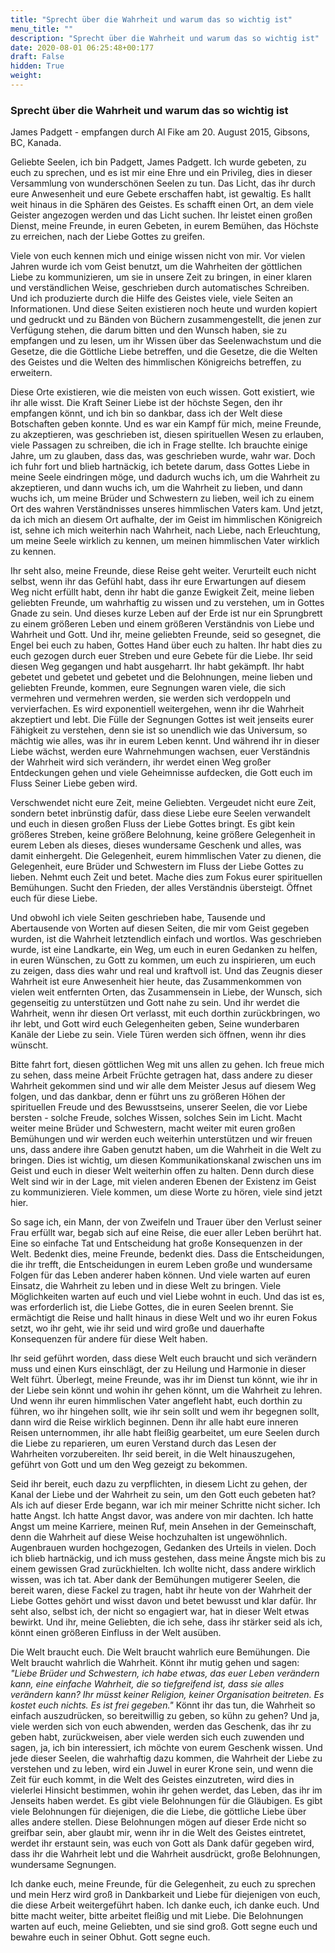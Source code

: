 ```yaml
---
title: "Sprecht über die Wahrheit und warum das so wichtig ist"
menu_title: ""
description: "Sprecht über die Wahrheit und warum das so wichtig ist"
date: 2020-08-01 06:25:48+00:177
draft: False
hidden: True
weight:
---
```

### Sprecht über die Wahrheit und warum das so wichtig ist

James Padgett - empfangen durch Al Fike am 20. August 2015, Gibsons, BC, Kanada.

Geliebte Seelen, ich bin Padgett, James Padgett. Ich wurde gebeten, zu euch zu sprechen, und es ist mir eine Ehre und ein Privileg, dies in dieser Versammlung von wunderschönen Seelen zu tun. Das Licht, das ihr durch eure Anwesenheit und eure Gebete erschaffen habt, ist gewaltig. Es hallt weit hinaus in die Sphären des Geistes. Es schafft einen Ort, an dem viele Geister angezogen werden und das Licht suchen. Ihr leistet einen großen Dienst, meine Freunde, in euren Gebeten, in eurem Bemühen, das Höchste zu erreichen, nach der Liebe Gottes zu greifen.

Viele von euch kennen mich und einige wissen nicht von mir. Vor vielen Jahren wurde ich vom Geist benutzt, um die Wahrheiten der göttlichen Liebe zu kommunizieren, um sie in unsere Zeit zu bringen, in einer klaren und verständlichen Weise, geschrieben durch automatisches Schreiben. Und ich produzierte durch die Hilfe des Geistes viele, viele Seiten an Informationen. Und diese Seiten existieren noch heute und wurden kopiert und gedruckt und zu Bänden von Büchern zusammengestellt, die jenen zur Verfügung stehen, die darum bitten und den Wunsch haben, sie zu empfangen und zu lesen, um ihr Wissen über das Seelenwachstum und die Gesetze, die die Göttliche Liebe betreffen, und die Gesetze, die die Welten des Geistes und die Welten des himmlischen Königreichs betreffen, zu erweitern.

Diese Orte existieren, wie die meisten von euch wissen. Gott existiert, wie ihr alle wisst. Die Kraft Seiner Liebe ist der höchste Segen, den ihr empfangen könnt, und ich bin so dankbar, dass ich der Welt diese Botschaften geben konnte. Und es war ein Kampf für mich, meine Freunde, zu akzeptieren, was geschrieben ist, diesen spirituellen Wesen zu erlauben, viele Passagen zu schreiben, die ich in Frage stellte. Ich brauchte einige Jahre, um zu glauben, dass das, was geschrieben wurde, wahr war. Doch ich fuhr fort und blieb hartnäckig, ich betete darum, dass Gottes Liebe in meine Seele eindringen möge, und dadurch wuchs ich, um die Wahrheit zu akzeptieren, und dann wuchs ich, um die Wahrheit zu lieben, und dann wuchs ich, um meine Brüder und Schwestern zu lieben, weil ich zu einem Ort des wahren Verständnisses unseres himmlischen Vaters kam. Und jetzt, da ich mich an diesem Ort aufhalte, der im Geist im himmlischen Königreich ist, sehne ich mich weiterhin nach Wahrheit, nach Liebe, nach Erleuchtung, um meine Seele wirklich zu kennen, um meinen himmlischen Vater wirklich zu kennen.

Ihr seht also, meine Freunde, diese Reise geht weiter. Verurteilt euch nicht selbst, wenn ihr das Gefühl habt, dass ihr eure Erwartungen auf diesem Weg nicht erfüllt habt, denn ihr habt die ganze Ewigkeit Zeit, meine lieben geliebten Freunde, um wahrhaftig zu wissen und zu verstehen, um in Gottes Gnade zu sein. Und dieses kurze Leben auf der Erde ist nur ein Sprungbrett zu einem größeren Leben und einem größeren Verständnis von Liebe und Wahrheit und Gott. Und ihr, meine geliebten Freunde, seid so gesegnet, die Engel bei euch zu haben, Gottes Hand über euch zu halten. Ihr habt dies zu euch gezogen durch euer Streben und eure Gebete für die Liebe. Ihr seid diesen Weg gegangen und habt ausgeharrt. Ihr habt gekämpft. Ihr habt gebetet und gebetet und gebetet und die Belohnungen, meine lieben und geliebten Freunde, kommen, eure Segnungen waren viele, die sich vermehren und vermehren werden, sie werden sich verdoppeln und vervierfachen. Es wird exponentiell weitergehen, wenn ihr die Wahrheit akzeptiert und lebt. Die Fülle der Segnungen Gottes ist weit jenseits eurer Fähigkeit zu verstehen, denn sie ist so unendlich wie das Universum, so mächtig wie alles, was ihr in eurem Leben kennt. Und während ihr in dieser Liebe wächst, werden eure Wahrnehmungen wachsen, euer Verständnis der Wahrheit wird sich verändern, ihr werdet einen Weg großer Entdeckungen gehen und viele Geheimnisse aufdecken, die Gott euch im Fluss Seiner Liebe geben wird.

Verschwendet nicht eure Zeit, meine Geliebten. Vergeudet nicht eure Zeit, sondern betet inbrünstig dafür, dass diese Liebe eure Seelen verwandelt und euch in diesen großen Fluss der Liebe Gottes bringt. Es gibt kein größeres Streben, keine größere Belohnung, keine größere Gelegenheit in eurem Leben als dieses, dieses wundersame Geschenk und alles, was damit einhergeht. Die Gelegenheit, eurem himmlischen Vater zu dienen, die Gelegenheit, eure Brüder und Schwestern im Fluss der Liebe Gottes zu lieben. Nehmt euch Zeit und betet. Mache dies zum Fokus eurer spirituellen Bemühungen. Sucht den Frieden, der alles Verständnis übersteigt. Öffnet euch für diese Liebe.

Und obwohl ich viele Seiten geschrieben habe, Tausende und Abertausende von Worten auf diesen Seiten, die mir vom Geist gegeben wurden, ist die Wahrheit letztendlich einfach und wortlos. Was geschrieben wurde, ist eine Landkarte, ein Weg, um euch in euren Gedanken zu helfen, in euren Wünschen, zu Gott zu kommen, um euch zu inspirieren, um euch zu zeigen, dass dies wahr und real und kraftvoll ist. Und das Zeugnis dieser Wahrheit ist eure Anwesenheit hier heute, das Zusammenkommen von vielen weit entfernten Orten, das Zusammensein in Liebe, der Wunsch, sich gegenseitig zu unterstützen und Gott nahe zu sein. Und ihr werdet die Wahrheit, wenn ihr diesen Ort verlasst, mit euch dorthin zurückbringen, wo ihr lebt, und Gott wird euch Gelegenheiten geben, Seine wunderbaren Kanäle der Liebe zu sein. Viele Türen werden sich öffnen, wenn ihr dies wünscht.

Bitte fahrt fort, diesen göttlichen Weg mit uns allen zu gehen. Ich freue mich zu sehen, dass meine Arbeit Früchte getragen hat, dass andere zu dieser Wahrheit gekommen sind und wir alle dem Meister Jesus auf diesem Weg folgen, und das dankbar, denn er führt uns zu größeren Höhen der spirituellen Freude und des Bewusstseins, unserer Seelen, die vor Liebe bersten - solche Freude, solches Wissen, solches Sein im Licht. Macht weiter meine Brüder und Schwestern, macht weiter mit euren großen Bemühungen und wir werden euch weiterhin unterstützen und wir freuen uns, dass andere ihre Gaben genutzt haben, um die Wahrheit in die Welt zu bringen. Dies ist wichtig, um diesen Kommunikationskanal zwischen uns im Geist und euch in dieser Welt weiterhin offen zu halten. Denn durch diese Welt sind wir in der Lage, mit vielen anderen Ebenen der Existenz im Geist zu kommunizieren. Viele kommen, um diese Worte zu hören, viele sind jetzt hier.

So sage ich, ein Mann, der von Zweifeln und Trauer über den Verlust seiner Frau erfüllt war, begab sich auf eine Reise, die euer aller Leben berührt hat. Eine so einfache Tat und Entscheidung hat große Konsequenzen in der Welt. Bedenkt dies, meine Freunde, bedenkt dies. Dass die Entscheidungen, die ihr trefft, die Entscheidungen in eurem Leben große und wundersame Folgen für das Leben anderer haben können. Und viele warten auf euren Einsatz, die Wahrheit zu leben und in diese Welt zu bringen. Viele Möglichkeiten warten auf euch und viel Liebe wohnt in euch. Und das ist es, was erforderlich ist, die Liebe Gottes, die in euren Seelen brennt. Sie ermächtigt die Reise und hallt hinaus in diese Welt und wo ihr euren Fokus setzt, wo ihr geht, wie ihr seid und wird große und dauerhafte Konsequenzen für andere für diese Welt haben.

Ihr seid geführt worden, dass diese Welt euch braucht und sich verändern muss und einen Kurs einschlägt, der zu Heilung und Harmonie in dieser Welt führt. Überlegt, meine Freunde, was ihr im Dienst tun könnt, wie ihr in der Liebe sein könnt und wohin ihr gehen könnt, um die Wahrheit zu lehren. Und wenn ihr euren himmlischen Vater angefleht habt, euch dorthin zu führen, wo ihr hingehen sollt, wie ihr sein sollt und wem ihr begegnen sollt, dann wird die Reise wirklich beginnen. Denn ihr alle habt eure inneren Reisen unternommen, ihr alle habt fleißig gearbeitet, um eure Seelen durch die Liebe zu reparieren, um euren Verstand durch das Lesen der Wahrheiten vorzubereiten. Ihr seid bereit, in die Welt hinauszugehen, geführt von Gott und um den Weg gezeigt zu bekommen.

Seid ihr bereit, euch dazu zu verpflichten, in diesem Licht zu gehen, der Kanal der Liebe und der Wahrheit zu sein, um den Gott euch gebeten hat? Als ich auf dieser Erde begann, war ich mir meiner Schritte nicht sicher. Ich hatte Angst. Ich hatte Angst davor, was andere von mir dachten. Ich hatte Angst um meine Karriere, meinen Ruf, mein Ansehen in der Gemeinschaft, denn die Wahrheit auf diese Weise hochzuhalten ist ungewöhnlich. Augenbrauen wurden hochgezogen, Gedanken des Urteils in vielen. Doch ich blieb hartnäckig, und ich muss gestehen, dass meine Ängste mich bis zu einem gewissen Grad zurückhielten. Ich wollte nicht, dass andere wirklich wissen, was ich tat. Aber dank der Bemühungen mutigerer Seelen, die bereit waren, diese Fackel zu tragen, habt ihr heute von der Wahrheit der Liebe Gottes gehört und wisst davon und betet bewusst und klar dafür. Ihr seht also, selbst ich, der nicht so engagiert war, hat in dieser Welt etwas bewirkt. Und ihr, meine Geliebten, die ich sehe, dass ihr stärker seid als ich, könnt einen größeren Einfluss in der Welt ausüben.

Die Welt braucht euch. Die Welt braucht wahrlich eure Bemühungen. Die Welt braucht wahrlich die Wahrheit. Könnt ihr mutig gehen und sagen: *"Liebe Brüder und Schwestern, ich habe etwas, das euer Leben verändern kann, eine einfache Wahrheit, die so tiefgreifend ist, dass sie alles verändern kann? Ihr müsst keiner Religion, keiner Organisation beitreten. Es kostet euch nichts. Es ist frei gegeben."* Könnt ihr das tun, die Wahrheit so einfach auszudrücken, so bereitwillig zu geben, so kühn zu gehen? Und ja, viele werden sich von euch abwenden, werden das Geschenk, das ihr zu geben habt, zurückweisen, aber viele werden sich euch zuwenden und sagen, ja, ich bin interessiert, ich möchte von eurem Geschenk wissen. Und jede dieser Seelen, die wahrhaftig dazu kommen, die Wahrheit der Liebe zu verstehen und zu leben, wird ein Juwel in eurer Krone sein, und wenn die Zeit für euch kommt, in die Welt des Geistes einzutreten, wird dies in vielerlei Hinsicht bestimmen, wohin ihr gehen werdet, das Leben, das ihr im Jenseits haben werdet. Es gibt viele Belohnungen für die Gläubigen. Es gibt viele Belohnungen für diejenigen, die die Liebe, die göttliche Liebe über alles andere stellen. Diese Belohnungen mögen auf dieser Erde nicht so greifbar sein, aber glaubt mir, wenn ihr in die Welt des Geistes eintretet, werdet ihr erstaunt sein, was euch von Gott als Dank dafür gegeben wird, dass ihr die Wahrheit lebt und die Wahrheit ausdrückt, große Belohnungen, wundersame Segnungen.

Ich danke euch, meine Freunde, für die Gelegenheit, zu euch zu sprechen und mein Herz wird groß in Dankbarkeit und Liebe für diejenigen von euch, die diese Arbeit weitergeführt haben. Ich danke euch, ich danke euch. Und bitte macht weiter, bitte arbeitet fleißig und mit Liebe. Die Belohnungen warten auf euch, meine Geliebten, und sie sind groß. Gott segne euch und bewahre euch in seiner Obhut. Gott segne euch.
